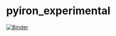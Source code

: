 # pyiron_experimental

[![Binder](https://mybinder.org/badge_logo.svg)](https://mybinder.org/v2/gh/jan-janssen/pyiron_experimental/master)
